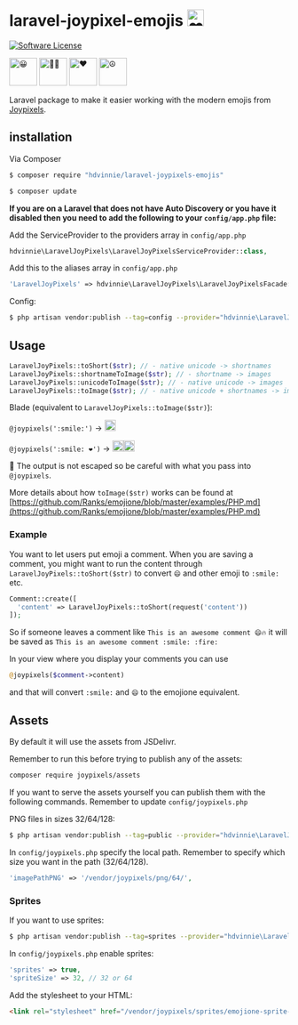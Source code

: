 # laravel-joypixel-emojis <img alt="❤️" width="30" src="https://cdn.jsdelivr.net/emojione/assets/4.0/png/128/2764.png">

[ico-license]: https://img.shields.io/badge/license-MIT-brightgreen.svg?style=flat-square
[![Software License][ico-license]](LICENSE)

<img alt="😀" width="50" src="https://cdn.jsdelivr.net/emojione/assets/4.0/png/128/1f600.png"> <img alt="🏋🏼" width="50" src="https://cdn.jsdelivr.net/emojione/assets/4.0/png/128/1f3cb-1f3fc.png"> <img alt="❤️" width="50" src="https://cdn.jsdelivr.net/emojione/assets/4.0/png/128/2764.png"> <img alt="☮" width="50" src="https://cdn.jsdelivr.net/emojione/assets/4.0/png/128/262e.png">


Laravel package to make it easier working with the modern emojis from [Joypixels](https://joypixels.com/).


## installation
Via Composer

```bash
$ composer require "hdvinnie/laravel-joypixels-emojis"
```
```bash
$ composer update
```

__If you are on a Laravel that does not have Auto Discovery or you have it disabled then you need to add the following to your `config/app.php` file:__

Add the ServiceProvider to the providers array in `config/app.php`

``` php
hdvinnie\LaravelJoyPixels\LaravelJoyPixelsServiceProvider::class,
```

Add this to the aliases array in `config/app.php`

``` php
'LaravelJoyPixels' => hdvinnie\LaravelJoyPixels\LaravelJoyPixelsFacade::class,
```

Config:

``` bash
$ php artisan vendor:publish --tag=config --provider="hdvinnie\LaravelJoyPixels\LaravelJoyPixelsServiceProvider"
```

## Usage

``` php
LaravelJoyPixels::toShort($str); // - native unicode -> shortnames
LaravelJoyPixels::shortnameToImage($str); // - shortname -> images
LaravelJoyPixels::unicodeToImage($str); // - native unicode -> images
LaravelJoyPixels::toImage($str); // - native unicode + shortnames -> images (mixed input)
```

Blade (equivalent to `LaravelJoyPixels::toImage($str)`):

`@joypixels(':smile:')` -> <img alt="😀" width="20" src="https://cdn.jsdelivr.net/emojione/assets/4.0/png/64/1f600.png">

`@joypixels(':smile: ❤️')` -> <img alt="😀" width="20" src="https://cdn.jsdelivr.net/emojione/assets/4.0/png/128/1f600.png"><img alt="❤️" width="20" src="https://cdn.jsdelivr.net/emojione/assets/4.0/png/128/2764.png">

🚨 The output is not escaped so be careful with what you pass into `@joypixels`.

More details about how `toImage($str)` works can be found at [https://github.com/Ranks/emojione/blob/master/examples/PHP.md](https://github.com/Ranks/emojione/blob/master/examples/PHP.md)

### Example
You want to let users put emoji a comment.
When you are saving a comment, you might want to run the content through `LaravelJoyPixels::toShort($str)` to convert `😄` and other emoji to `:smile:` etc.

```php
Comment::create([
  'content' => LaravelJoyPixels::toShort(request('content'))
]);
```
So if someone leaves a comment like `This is an awesome comment 😄🔥` it will be saved as `This is an awesome comment :smile: :fire:`

In your view where you display your comments you can use

```php
@joypixels($comment->content)
```
and that will convert `:smile:` and `😄` to the emojione equivalent.


## Assets
By default it will use the assets from JSDelivr.

Remember to run this before trying to publish any of the assets:

```bash
composer require joypixels/assets
```

If you want to serve the assets yourself you can publish them with the following commands. Remember to update `config/joypixels.php`

PNG files in sizes 32/64/128:

``` bash
$ php artisan vendor:publish --tag=public --provider="hdvinnie\LaravelJoyPixels\LaravelJoyPixelsServiceProvider"
```

In `config/joypixels.php` specify the local path. Remember to specify which size you want in the path (32/64/128).

```php
'imagePathPNG' => '/vendor/joypixels/png/64/',
```

### Sprites
If you want to use sprites:

``` bash
$ php artisan vendor:publish --tag=sprites --provider="hdvinnie\LaravelJoyPixels\LaravelJoyPixelsServiceProvider"
```

In `config/joypixels.php` enable sprites:

```php
'sprites' => true,
'spriteSize' => 32, // 32 or 64
```

Add the stylesheet to your HTML:

```html
<link rel="stylesheet" href="/vendor/joypixels/sprites/emojione-sprite-{{ config('emojione.spriteSize') }}.min.css"/>
```
